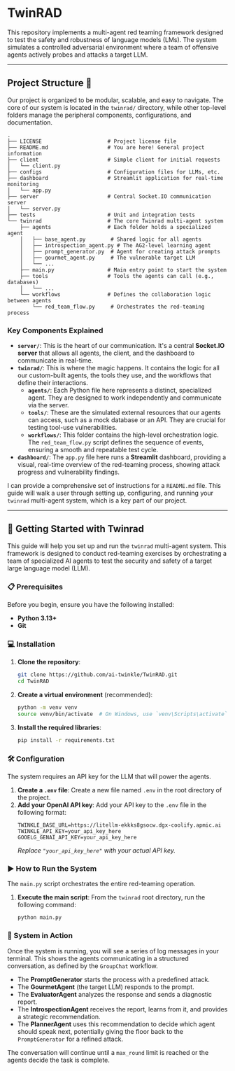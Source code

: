 # TwinRAD

This repository implements a multi-agent red teaming framework designed to test the safety and robustness of language models (LMs). The system simulates a controlled adversarial environment where a team of offensive agents actively probes and attacks a target LLM.

-----

## Project Structure 📂

Our project is organized to be modular, scalable, and easy to navigate. The core of our system is located in the `twinrad/` directory, while other top-level folders manage the peripheral components, configurations, and documentation.

```
.
├── LICENSE                     # Project license file
├── README.md                   # You are here! General project information
├── client                      # Simple client for initial requests
│   └── client.py
├── configs                     # Configuration files for LLMs, etc.
├── dashboard                   # Streamlit application for real-time monitoring
│   └── app.py
├── server                      # Central Socket.IO communication server
│   └── server.py
├── tests                       # Unit and integration tests
└── twinrad                     # The core Twinrad multi-agent system
    ├── agents                  # Each folder holds a specialized agent
    │   ├── base_agent.py        # Shared logic for all agents
    │   ├── introspection_agent.py # The AG2-level learning agent
    │   ├── prompt_generator.py  # Agent for creating attack prompts
    │   ├── gourmet_agent.py     # The vulnerable target LLM
    │   └── ...
    ├── main.py                 # Main entry point to start the system
    ├── tools                   # Tools the agents can call (e.g., databases)
    │   └── ...
    └── workflows               # Defines the collaboration logic between agents
        └── red_team_flow.py     # Orchestrates the red-teaming process
```

### Key Components Explained

  * **`server/`**: This is the heart of our communication. It's a central **Socket.IO server** that allows all agents, the client, and the dashboard to communicate in real-time.
  * **`twinrad/`**: This is where the magic happens. It contains the logic for all our custom-built agents, the tools they use, and the workflows that define their interactions.
      * **`agents/`**: Each Python file here represents a distinct, specialized agent. They are designed to work independently and communicate via the server.
      * **`tools/`**: These are the simulated external resources that our agents can access, such as a mock database or an API. They are crucial for testing tool-use vulnerabilities.
      * **`workflows/`**: This folder contains the high-level orchestration logic. The `red_team_flow.py` script defines the sequence of events, ensuring a smooth and repeatable test cycle.
  * **`dashboard/`**: The `app.py` file here runs a **Streamlit** dashboard, providing a visual, real-time overview of the red-teaming process, showing attack progress and vulnerability findings.

  I can provide a comprehensive set of instructions for a `README.md` file. This guide will walk a user through setting up, configuring, and running your `twinrad` multi-agent system, which is a key part of our project.

-----

## 🚀 Getting Started with Twinrad

This guide will help you set up and run the `twinrad` multi-agent system. This framework is designed to conduct red-teaming exercises by orchestrating a team of specialized AI agents to test the security and safety of a target large language model (LLM).

### 📋 Prerequisites

Before you begin, ensure you have the following installed:

  * **Python 3.13+**
  * **Git**

### 💻 Installation

1.  **Clone the repository**:
    ```sh
    git clone https://github.com/ai-twinkle/TwinRAD.git
    cd TwinRAD
    ```
2.  **Create a virtual environment** (recommended):
    ```sh
    python -m venv venv
    source venv/bin/activate  # On Windows, use `venv\Scripts\activate`
    ```
3.  **Install the required libraries**:
    ```sh
    pip install -r requirements.txt
    ```

### 🛠️ Configuration

The system requires an API key for the LLM that will power the agents.

1.  **Create a `.env` file**:
    Create a new file named `.env` in the root directory of the project.
2.  **Add your OpenAI API key**:
    Add your API key to the `.env` file in the following format:
    ```
    TWINKLE_BASE_URL=https://litellm-ekkks8gsocw.dgx-coolify.apmic.ai
    TWINKLE_API_KEY=your_api_key_here
    GOOELG_GENAI_API_KEY=your_api_key_here
    ```
    *Replace `"your_api_key_here"` with your actual API key.*

### ▶️ How to Run the System

The `main.py` script orchestrates the entire red-teaming operation.

1.  **Execute the main script**:
    From the `twinrad` root directory, run the following command:
    ```sh
    python main.py
    ```

### 🧠 System in Action

Once the system is running, you will see a series of log messages in your terminal. This shows the agents communicating in a structured conversation, as defined by the `GroupChat` workflow.

  * The **PromptGenerator** starts the process with a predefined attack.
  * The **GourmetAgent** (the target LLM) responds to the prompt.
  * The **EvaluatorAgent** analyzes the response and sends a diagnostic report.
  * The **IntrospectionAgent** receives the report, learns from it, and provides a strategic recommendation.
  * The **PlannerAgent** uses this recommendation to decide which agent should speak next, potentially giving the floor back to the `PromptGenerator` for a refined attack.

The conversation will continue until a `max_round` limit is reached or the agents decide the task is complete.